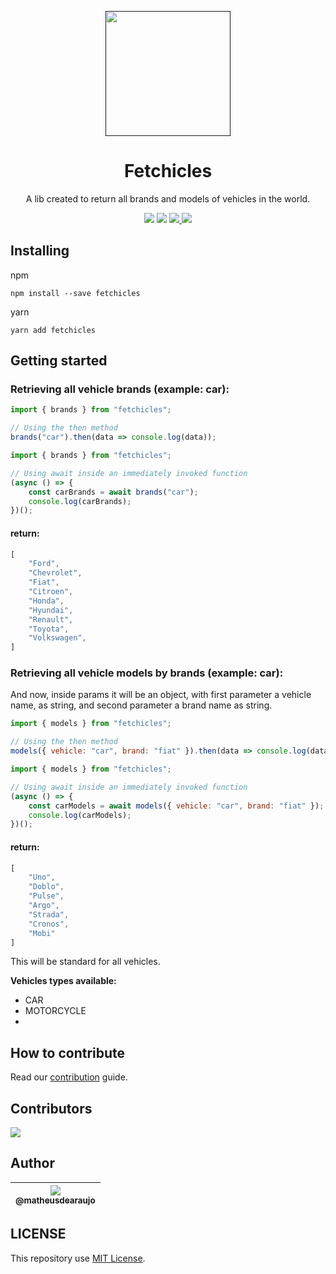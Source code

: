 <p align="center">
  <a href="" rel="noopener">
    <img width=200px height=200px src="https://i.imgur.com/G5h7EoT.png">
 </a>
</p>

<h1 align="center">Fetchicles</h1>

<p align="center">
  A lib created to return all brands and models of vehicles in the world.
</p>

<div align="center">
    <a>
        <img src="https://img.shields.io/badge/version-1.0.1-blue.svg?cacheSeconds=2592000">
    </a>
    <a>
        <img src="https://img.shields.io/badge/status-active-success.svg">
    </a>
    <a href="https://github.com/matheusdearaujo/fetchicles/issues">
        <img src="https://img.shields.io/github/issues/matheusdearaujo/fetchicles">
    </a>
    <a href="https://github.com/matheusdearaujo/fetchicles/pulls">
        <img src="https://img.shields.io/github/issues-pr/matheusdearaujo/fetchicles">
    </a>
</div>

## Installing

npm

```
npm install --save fetchicles
```

yarn

```
yarn add fetchicles
```

## Getting started

### Retrieving all vehicle brands (example: car):

```js
import { brands } from "fetchicles";

// Using the then method
brands("car").then(data => console.log(data));
```

```js
import { brands } from "fetchicles";

// Using await inside an immediately invoked function
(async () => {
	const carBrands = await brands("car");
	console.log(carBrands);
})();
```

#### return:

```js
[
	"Ford",
	"Chevrolet",
	"Fiat",
	"Citroen",
	"Honda",
	"Hyundai",
	"Renault",
	"Toyota",
	"Volkswagen",
]
```

### Retrieving all vehicle models by brands (example: car):

And now, inside params it will be an object, with first parameter a vehicle name, as string, and second parameter a brand name as string.

```js
import { models } from "fetchicles";

// Using the then method
models({ vehicle: "car", brand: "fiat" }).then(data => console.log(data));
```

```js
import { models } from "fetchicles";

// Using await inside an immediately invoked function
(async () => {
	const carModels = await models({ vehicle: "car", brand: "fiat" });
	console.log(carModels);
})();
```

#### return:

```js
[
    "Uno",
    "Doblo",
    "Pulse",
    "Argo",
    "Strada",
    "Cronos",
    "Mobi"
]
```

This will be standard for all vehicles.

**Vehicles types available:**

- CAR
- MOTORCYCLE
-

## How to contribute

Read our [contribution](/CONTRIBUTING.md) guide.

## Contributors

<a href="https://github.com/matheusdearaujo/fetchicles/graphs/contributors"><img src="https://contrib.rocks/image?repo=matheusdearaujo/fetchicles" /></a>

## Author

| [<img src="https://avatars.githubusercontent.com/u/61164981?v=3&s=115"><br><sub>@matheusdearaujo</sub>](https://github.com/matheusdearaujo) |
| :-----------------------------------------------------------------------------------------------------------------------------------------: |

## LICENSE

This repository use [MIT License](/LICENSE).
